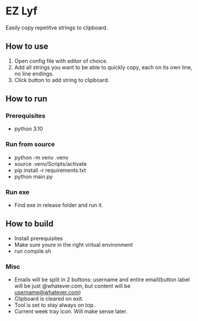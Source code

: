 # EZ Lyf

Easily copy repetitve strings to clipboard.

## How to use
1. Open config file with editor of choice.
2. Add all strings you want to be able to quickly copy, each on its own line, no line endings.
3. Click button to add string to clipboard.

## How to run

### Prerequisites
- python 3.10

### Run from source
- python -m venv .venv
- source .venv/Scripts/activate
- pip install -r requirements.txt
- python main.py

### Run exe
- Find exe in release folder and run it.

## How to build
- Install prerequisites
- Make sure youre in the right virtual environment
- run compile.sh

### Misc
- Emails will be split in 2 buttons: username and entire email(button label will be just @whatever.com, but content will be username@whatever.com)
- Clipboard is cleared on exit.
- Tool is set to stay always on top.
- Current week tray icon. Will make sense later.